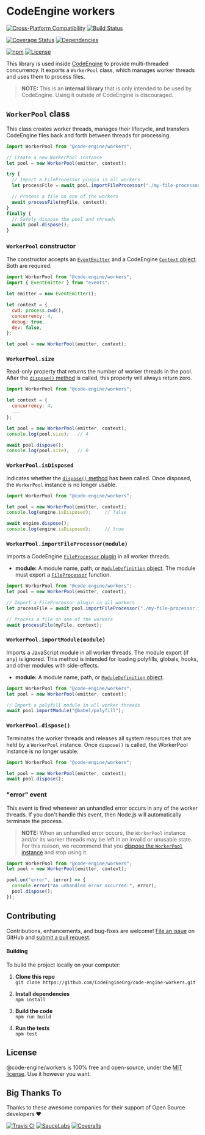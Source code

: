 CodeEngine workers
======================================

[![Cross-Platform Compatibility](https://engine.codes/img/badges/os-badges.svg)](https://travis-ci.com/CodeEngineOrg/code-engine-workers)
[![Build Status](https://api.travis-ci.com/CodeEngineOrg/code-engine-workers.svg?branch=master)](https://travis-ci.com/CodeEngineOrg/code-engine-workers)

[![Coverage Status](https://coveralls.io/repos/github/CodeEngineOrg/code-engine-workers/badge.svg?branch=master)](https://coveralls.io/github/CodeEngineOrg/code-engine-workers)
[![Dependencies](https://david-dm.org/CodeEngineOrg/code-engine-workers.svg)](https://david-dm.org/CodeEngineOrg/code-engine-workers)

[![npm](https://img.shields.io/npm/v/@code-engine/workers.svg)](https://www.npmjs.com/package/@code-engine/workers)
[![License](https://img.shields.io/npm/l/@code-engine/workers.svg)](LICENSE)



This library is used inside [CodeEngine](https://engine.codes/) to provide multi-threaded concurrency. It exports a `WorkerPool` class, which manages worker threads and uses them to process files.

> **NOTE:** This is an **internal library** that is only intended to be used by CodeEngine. Using it outside of CodeEngine is discouraged.



`WorkerPool` class
-------------------------------
This class creates worker threads, manages their lifecycle, and transfers CodeEngine files back and forth between threads for processing.

```javascript
import WorkerPool from "@code-engine/workers";

// Create a new WorkerPool instance
let pool = new WorkerPool(emitter, context);

try {
  // Import a FileProcessor plugin in all workers
  let processFile = await pool.importFileProcessor("./my-file-processor.js");

  // Process a file on one of the workers
  await processFile(myFile, context);
}
finally {
  // Safely dispose the pool and threads
  await pool.dispose();
}
```


### `WorkerPool` constructor
The constructor accepts an [`EventEmitter`](https://nodejs.org/api/events.html#events_class_eventemitter) and a CodeEngine [`Context` object](https://github.com/CodeEngineOrg/code-engine-types/blob/master/src/context.d.ts). Both are required.

```javascript
import WorkerPool from "@code-engine/workers";
import { EventEmitter } from "events";

let emitter = new EventEmitter();

let context = {
  cwd: process.cwd(),
  concurrency: 4,
  debug: true,
  dev: false,
};

let pool = new WorkerPool(emitter, context);
```


### `WorkerPool.size`
Read-only property that returns the number of worker threads in the pool. After the [`dispose()` method](#workerpooldispose) is called, this property will always return zero.

```javascript
import WorkerPool from "@code-engine/workers";

let context = {
  concurrency: 4,
  ...
};

let pool = new WorkerPool(emitter, context);
console.log(pool.size);   // 4

await pool.dispose();
console.log(pool.size);   // 0
```


### `WorkerPool.isDisposed`
Indicates whether the [`dispose()` method](#workerpooldispose) has been called. Once disposed, the `WorkerPool` instance is no longer usable.

```javascript
import WorkerPool from "@code-engine/workers";

let pool = new WorkerPool(emitter, context);
console.log(engine.isDisposed);     // false

await engine.dispose();
console.log(engine.isDisposed);     // true
```


### `WorkerPool.importFileProcessor(module)`
Imports a CodeEngine [`FileProcessor` plugin](https://github.com/CodeEngineOrg/code-engine-types#types) in all worker threads.

- **module:** A module name, path, or [`ModuleDefinition` object](https://github.com/CodeEngineOrg/code-engine-types#types). The module must export a [`FileProcessor`](https://github.com/CodeEngineOrg/code-engine-types#types) function.

```javascript
import WorkerPool from "@code-engine/workers";
let pool = new WorkerPool(emitter, context);

// Import a FileProcessor plugin in all workers
let processFile = await pool.importFileProcessor("./my-file-processor.js");

// Process a file on one of the workers
await processFile(myFile, context);
```


### `WorkerPool.importModule(module)`
Imports a JavaScript module in all worker threads. The module export (if any) is ignored. This method is intended for loading polyfills, globals, hooks, and other modules with side-effects.

- **module:** A module name, path, or [`ModuleDefinition` object](https://github.com/CodeEngineOrg/code-engine-types#types).

```javascript
import WorkerPool from "@code-engine/workers";
let pool = new WorkerPool(emitter, context);

// Import a polyfill module in all worker threads
await pool.importModule("@babel/polyfill");
```


### `WorkerPool.dispose()`
Terminates the worker threads and releases all system resources that are held by a `WorkerPool` instance. Once `dispose()` is called, the WorkerPool instance is no longer usable.

```javascript
import WorkerPool from "@code-engine/workers";

let pool = new WorkerPool(emitter, context);
await pool.dispose();
```


### "error" event
This event is fired whenever an unhandled error occurs in any of the worker threads. If you don't handle this event, then Node.js will automatically terminate the process.

> **NOTE:** When an unhandled error occurs, the `WorkerPool` instance and/or its worker threads may be left in an invalid or unusable state. For this reason, we recommend that you [dispose the `WorkerPool` instance](#workerpooldispose) and stop using it.

```javascript
import WorkerPool from "@code-engine/workers";
let pool = new WorkerPool(emitter, context);

pool.on("error", (error) => {
  console.error("An unhandled error occurred:", error);
  pool.dispose();
});
```



Contributing
--------------------------
Contributions, enhancements, and bug-fixes are welcome!  [File an issue](https://github.com/CodeEngineOrg/code-engine-workers/issues) on GitHub and [submit a pull request](https://github.com/CodeEngineOrg/code-engine-workers/pulls).

#### Building
To build the project locally on your computer:

1. __Clone this repo__<br>
`git clone https://github.com/CodeEngineOrg/code-engine-workers.git`

2. __Install dependencies__<br>
`npm install`

3. __Build the code__<br>
`npm run build`

4. __Run the tests__<br>
`npm test`



License
--------------------------
@code-engine/workers is 100% free and open-source, under the [MIT license](LICENSE). Use it however you want.



Big Thanks To
--------------------------
Thanks to these awesome companies for their support of Open Source developers ❤

[![Travis CI](https://engine.codes/img/badges/travis-ci.svg)](https://travis-ci.com)
[![SauceLabs](https://engine.codes/img/badges/sauce-labs.svg)](https://saucelabs.com)
[![Coveralls](https://engine.codes/img/badges/coveralls.svg)](https://coveralls.io)

